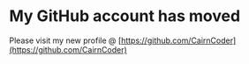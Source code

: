 # My GitHub account has moved
Please visit my new profile @ [https://github.com/CairnCoder](https://github.com/CairnCoder)
